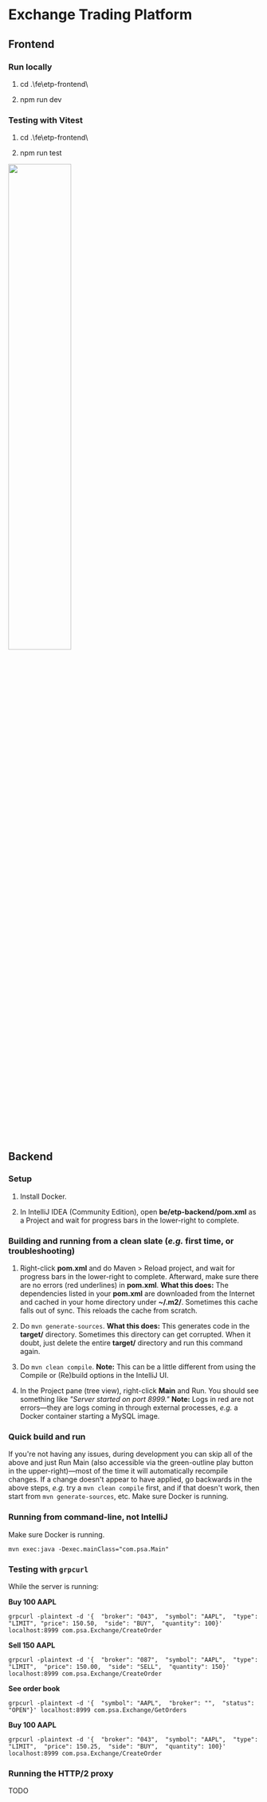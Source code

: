 # Exchange Trading Platform

## Frontend

### Run locally
1. cd .\fe\etp-frontend\

2. npm run dev

### Testing with Vitest
1. cd .\fe\etp-frontend\

2. npm run test
<img src="https://github.com/user-attachments/assets/34d3f302-4dbe-4023-9cd1-e577999bacd4" width=50% height=50%>

## Backend

### Setup

1. Install Docker.

2. In IntelliJ IDEA (Community Edition), open **be/etp-backend/pom.xml** as a Project and wait for progress bars in the lower-right to complete.

### Building and running from a clean slate (_e.g._ first time, or troubleshooting)

1. Right-click **pom.xml** and do Maven > Reload project, and wait for progress bars in the lower-right to complete. Afterward, make sure there are no errors (red underlines) in **pom.xml**. **What this does:** The dependencies listed in your **pom.xml** are downloaded from the Internet and cached in your home directory under **~/.m2/**. Sometimes this cache falls out of sync. This reloads the cache from scratch.

2. Do `mvn generate-sources`. **What this does:** This generates code in the **target/** directory. Sometimes this directory can get corrupted. When it doubt, just delete the entire **target/** directory and run this command again.

3. Do `mvn clean compile`. **Note:** This can be a little different from using the Compile or (Re)build options in the IntelliJ UI.

4. In the Project pane (tree view), right-click **Main** and Run. You should see something like _"Server started on port 8999."_ **Note:** Logs in red are not errors—they are logs coming in through external processes, _e.g._ a Docker container starting a MySQL image.

### Quick build and run

If you're not having any issues, during development you can skip all of the above and just Run Main (also accessible via the green-outline play button in the upper-right)—most of the time it will automatically recompile changes. If a change doesn't appear to have applied, go backwards in the above steps, _e.g._ try a `mvn clean compile` first, and if that doesn't work, then start from `mvn generate-sources`, etc. Make sure Docker is running.

### Running from command-line, not IntelliJ

Make sure Docker is running.

```
mvn exec:java -Dexec.mainClass="com.psa.Main"
```

### Testing with `grpcurl`

While the server is running:

**Buy 100 AAPL**

```
grpcurl -plaintext -d '{  "broker": "043",  "symbol": "AAPL",  "type": "LIMIT", "price": 150.50,  "side": "BUY",  "quantity": 100}' localhost:8999 com.psa.Exchange/CreateOrder
```

**Sell 150 AAPL**

```
grpcurl -plaintext -d '{  "broker": "087",  "symbol": "AAPL",  "type": "LIMIT",  "price": 150.00,  "side": "SELL",  "quantity": 150}' localhost:8999 com.psa.Exchange/CreateOrder
```

**See order book**

```
grpcurl -plaintext -d '{  "symbol": "AAPL",  "broker": "",  "status": "OPEN"}' localhost:8999 com.psa.Exchange/GetOrders
```

**Buy 100 AAPL**

```
grpcurl -plaintext -d '{  "broker": "043",  "symbol": "AAPL",  "type": "LIMIT",  "price": 150.25,  "side": "BUY",  "quantity": 100}' localhost:8999 com.psa.Exchange/CreateOrder
```

### Running the HTTP/2 proxy

TODO
